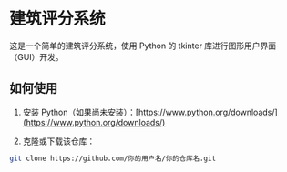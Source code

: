# 建筑评分系统

这是一个简单的建筑评分系统，使用 Python 的 tkinter 库进行图形用户界面（GUI）开发。

## 如何使用

1. 安装 Python（如果尚未安装）：[https://www.python.org/downloads/](https://www.python.org/downloads/)

2. 克隆或下载该仓库：

```bash
git clone https://github.com/你的用户名/你的仓库名.git
